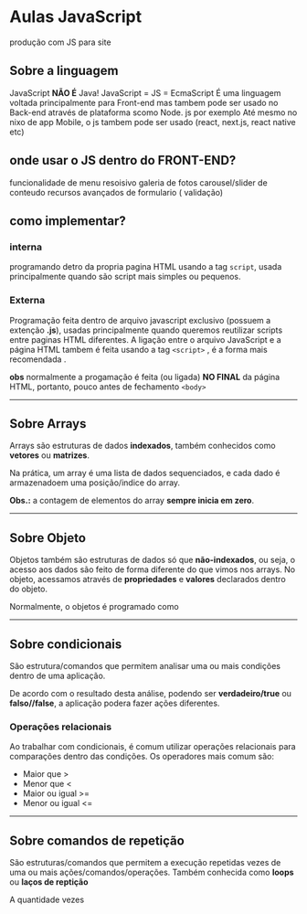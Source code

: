 # Aulas JavaScript
produção com JS para site 

## Sobre a linguagem 

JavaScript **NÃO É** Java!
JavaScript = JS = EcmaScript
É uma linguagem voltada principalmente para Front-end mas tambem pode ser usado no Back-end através de plataforma scomo Node. 
js por exemplo 
Até mesmo no nixo de app Mobile, o js tambem pode ser usado (react, next.js, react native etc)

## onde usar o JS dentro do FRONT-END? 

funcionalidade de menu resoisivo 
galeria de fotos 
carousel/slider de conteudo 
recursos avançados de formulario ( validação)

## como implementar?

### interna

programando detro da propria pagina HTML usando a tag `script`, usada principalmente quando são script mais simples ou pequenos. 

### Externa 

Programação feita dentro de arquivo javascript exclusivo (possuem a extenção **.js**), usadas principalmente quando queremos reutilizar scripts entre paginas HTML diferentes. A ligação entre o arquivo JavaScript e a página HTML tambem é feita usando a tag `<script>` , é a forma mais recomendada .

**obs** normalmente a progamação é feita (ou ligada) **NO FINAL** da página HTML, portanto, pouco antes de fechamento `<body>`

---

## Sobre Arrays

Arrays são estruturas de dados **indexados**, também conhecidos como **vetores** ou **matrizes**.

Na prática, um array é uma lista de dados sequenciados, e cada dado é armazenadoem uma posição/indice do array. 

**Obs.:** a contagem de elementos do array **sempre inicia em zero**.

---

## Sobre Objeto

Objetos também são estruturas de dados só que **não-indexados**, ou seja, o acesso aos dados são feito de forma diferente do que vimos nos arrays. No objeto, acessamos através de **propriedades** e **valores** declarados dentro do objeto. 

Normalmente, o objetos é programado como 

----

## Sobre condicionais 

São estrutura/comandos que permitem analisar uma ou mais condições dentro de uma aplicação.

De acordo com o resultado desta análise, podendo ser **verdadeiro/true** ou **falso//false**, a aplicação podera fazer ações diferentes.

### Operações relacionais 

Ao trabalhar com condicionais, é comum utilizar operações relacionais para comparações dentro das condições. Os operadores mais comum são:

- Maior que  > 
- Menor que  <
- Maior ou igual  >=
- Menor ou igual  <=

---

## Sobre comandos de repetição 

São estruturas/comandos que permitem a  execução repetidas vezes de uma ou mais ações/comandos/operações. Também conhecida como **loops** ou **laços de reptição**

A quantidade vezes 